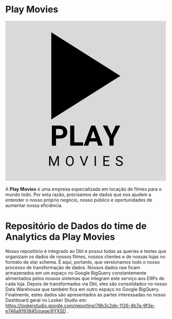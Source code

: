 # Play Movies
![play-movies-logo](https://github.com/cirowhois/dbt-ciro/blob/d453c8be77f93484341cb376df70c9d2472c7a26/models/movie_store/play%20movies.png)

A **Play Movies** é uma empresa especializada em locação de filmes para o mundo todo. Por esta razão, precisamos de dados que nos ajudem a entender o nosso próprio negócio, nosso público e oportunidades de aumentar nossa eficiência.

# Repositório de Dados do time de Analytics da Play Movies

Nosso repositório é integrado ao Dbt e possui todas as queries e testes que organizam os dados de nossos filmes, nossos clientes e de nossas lojas no formato de star schema. É aqui, portanto, que versionamos todo o nosso processo de transformação de dados.
Nossos dados raw ficam armazenados em um espaço no Google BigQuery constantemente alimentados pelos nossos sistemas que integram este serviço aos ERPs de cada loja. Depois de transformados via Dbt, eles são consolidados no nosso Data Warehouse que também fica em outro espaço no Google BigQuery.
Finalmente, estes dados são apresentados às partes interessadas no nosso Dashboard geral no Looker Studio em: 
https://lookerstudio.google.com/reporting/78b3c2de-1126-4b7a-9f3e-e746a9193845/page/8YXSD .